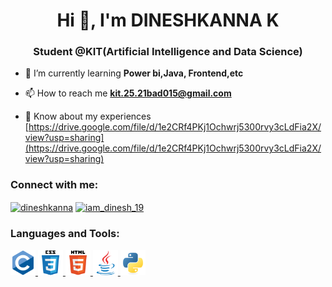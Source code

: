 <h1 align="center">Hi 👋, I'm DINESHKANNA K</h1>
<h3 align="center">Student @KIT(Artificial Intelligence and Data Science)</h3>

- 🌱 I’m currently learning **Power bi,Java, Frontend,etc**

- 📫 How to reach me **kit.25.21bad015@gmail.com**

- 📄 Know about my experiences [https://drive.google.com/file/d/1e2CRf4PKj1Ochwrj5300rvy3cLdFia2X/view?usp=sharing](https://drive.google.com/file/d/1e2CRf4PKj1Ochwrj5300rvy3cLdFia2X/view?usp=sharing)

<h3 align="left">Connect with me:</h3>
<p align="left">
<a href="https://linkedin.com/in/dineshkanna" target="blank"><img align="center" src="https://raw.githubusercontent.com/rahuldkjain/github-profile-readme-generator/master/src/images/icons/Social/linked-in-alt.svg" alt="dineshkanna" height="30" width="40" /></a>
<a href="https://instagram.com/iam_dinesh_19" target="blank"><img align="center" src="https://raw.githubusercontent.com/rahuldkjain/github-profile-readme-generator/master/src/images/icons/Social/instagram.svg" alt="iam_dinesh_19" height="30" width="40" /></a>
</p>

<h3 align="left">Languages and Tools:</h3>
<p align="left"> <a href="https://www.cprogramming.com/" target="_blank" rel="noreferrer"> <img src="https://raw.githubusercontent.com/devicons/devicon/master/icons/c/c-original.svg" alt="c" width="40" height="40"/> </a> <a href="https://www.w3schools.com/css/" target="_blank" rel="noreferrer"> <img src="https://raw.githubusercontent.com/devicons/devicon/master/icons/css3/css3-original-wordmark.svg" alt="css3" width="40" height="40"/> </a> <a href="https://www.w3.org/html/" target="_blank" rel="noreferrer"> <img src="https://raw.githubusercontent.com/devicons/devicon/master/icons/html5/html5-original-wordmark.svg" alt="html5" width="40" height="40"/> </a> <a href="https://www.java.com" target="_blank" rel="noreferrer"> <img src="https://raw.githubusercontent.com/devicons/devicon/master/icons/java/java-original.svg" alt="java" width="40" height="40"/> </a> <a href="https://www.python.org" target="_blank" rel="noreferrer"> <img src="https://raw.githubusercontent.com/devicons/devicon/master/icons/python/python-original.svg" alt="python" width="40" height="40"/> </a> </p>
